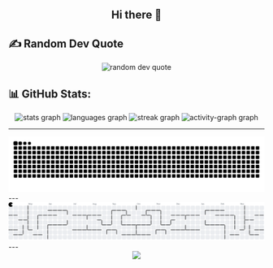 <h2 align="center">Hi there 👋</h2>

## ✍️ Random Dev Quote
<div align="center">
  <img src="https://quotes-github-readme.vercel.app/api?type=horizontal&theme=merko" alt="random dev quote" />
</div>

## 📊 GitHub Stats:
<div align="center">
  <img src="https://github-readme-stats.vercel.app/api?username=mrisqiamiruladieb&hide_title=false&hide_rank=false&show_icons=true&include_all_commits=false&count_private=true&disable_animations=false&theme=vue-dark&locale=en&hide_border=false&order=1" height="150" alt="stats graph"  />
  <img src="https://github-readme-stats.vercel.app/api/top-langs?username=mrisqiamiruladieb&locale=en&hide_title=false&layout=compact&card_width=320&langs_count=6&theme=vue-dark&hide_border=false&order=2" height="150" alt="languages graph"  />
  <img src="https://streak-stats.demolab.com?user=mrisqiamiruladieb&locale=en&mode=daily&theme=vue-dark&hide_border=false&border_radius=5&date_format=j%20M%5B%20Y%5D&order=3" height="150" alt="streak graph"  />
  <img src="https://github-readme-activity-graph.vercel.app/graph?username=mrisqiamiruladieb&radius=16&theme=vue&area=true&order=5&hide_border=false&hide_title=false" height="300" alt="activity-graph graph"  />
</div>

---
<img src="https://raw.githubusercontent.com/mrisqiamiruladieb/mrisqiamiruladieb/output/snake.svg" alt="Snake animation" />
---
<picture>
  <source media="(prefers-color-scheme: dark)" srcset="https://raw.githubusercontent.com/mrisqiamiruladieb/mrisqiamiruladieb/output/pacman-contribution-graph-dark.svg">
  <source media="(prefers-color-scheme: light)" srcset="https://raw.githubusercontent.com/mrisqiamiruladieb/mrisqiamiruladieb/output/pacman-contribution-graph.svg">
  <img alt="pacman contribution graph" src="https://raw.githubusercontent.com/mrisqiamiruladieb/mrisqiamiruladieb/output/pacman-contribution-graph.svg">
</picture>
---
<div align="center">
<!--   <img src="https://visitcount.itsvg.in/api?id=mrisqiamiruladieb&icon=3&color=3" alt="profile views" /> -->
  <img src="https://profile-counter.glitch.me/mrisqiamiruladieb/count.svg?"  />
</div>


